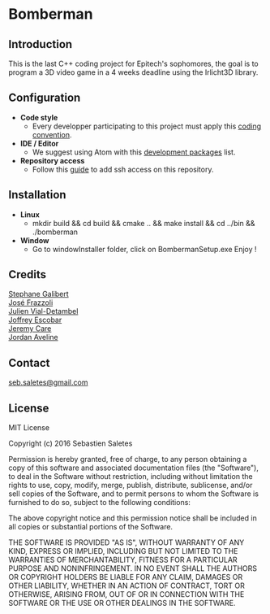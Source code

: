 # Bomberman

## Introduction

This is the last C++ coding project for Epitech's sophomores, 
the goal is to program a 3D video game in a 4 weeks deadline using the Irlicht3D library.

## Configuration
* **Code style**
  * Every developper participating to this project must apply this [coding convention](https://github.com/seb-saletes/bomberman/wiki/Code-Convention).
* **IDE / Editor**
  * We suggest using Atom with this [development packages](https://github.com/seb-saletes/bomberman/wiki/Atom-dev-package) list.
* **Repository access**
  * Follow this [guide](https://help.github.com/articles/generating-an-ssh-key/) to add ssh access on this repository.

## Installation
* **Linux**
  * mkdir build && cd build && cmake .. && make install && cd ../bin && ./bomberman
* **Window**
  * Go to windowInstaller folder, click on BombermanSetup.exe Enjoy ! 


## Credits
[Stephane Galibert](https://github.com/Stephouuu)  
[José Frazzoli](https://github.com/FrazzoJ)  
[Julien Vial-Detambel](https://github.com/Julien-Vial-Detambel)  
[Joffrey Escobar](https://github.com/Escobaj)  
[Jeremy Care](https://github.com/jeremycare)  
[Jordan Aveline](https://github.com/avelin-j)  
 
## Contact
  seb.saletes@gmail.com

## License
MIT License

Copyright (c) 2016 Sebastien Saletes

Permission is hereby granted, free of charge, to any person obtaining a copy
of this software and associated documentation files (the "Software"), to deal
in the Software without restriction, including without limitation the rights
to use, copy, modify, merge, publish, distribute, sublicense, and/or sell
copies of the Software, and to permit persons to whom the Software is
furnished to do so, subject to the following conditions:

The above copyright notice and this permission notice shall be included in all
copies or substantial portions of the Software.

THE SOFTWARE IS PROVIDED "AS IS", WITHOUT WARRANTY OF ANY KIND, EXPRESS OR
IMPLIED, INCLUDING BUT NOT LIMITED TO THE WARRANTIES OF MERCHANTABILITY,
FITNESS FOR A PARTICULAR PURPOSE AND NONINFRINGEMENT. IN NO EVENT SHALL THE
AUTHORS OR COPYRIGHT HOLDERS BE LIABLE FOR ANY CLAIM, DAMAGES OR OTHER
LIABILITY, WHETHER IN AN ACTION OF CONTRACT, TORT OR OTHERWISE, ARISING FROM,
OUT OF OR IN CONNECTION WITH THE SOFTWARE OR THE USE OR OTHER DEALINGS IN THE
SOFTWARE. 
